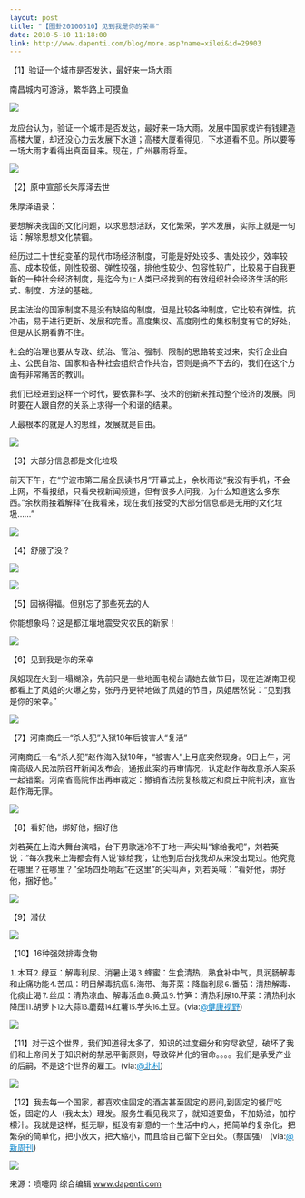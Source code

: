 ```yaml
---
layout: post
title: "【图卦20100510】见到我是你的荣幸"
date: 2010-5-10 11:18:00
link: http://www.dapenti.com/blog/more.asp?name=xilei&id=29903
---
```


<div class="oblog_text" align="left">
<p>【1】验证一个城市是否发达，最好来一场大雨</p>
<p>南昌城内可游泳，繁华路上可摸鱼</p>
<p><a><img style="BORDER-BOTTOM-COLOR: #000000; BORDER-TOP-COLOR: #000000; BORDER-RIGHT-COLOR: #000000; BORDER-LEFT-COLOR: #000000" border="0" src="http://ptimg.org:88/dapenti/8050994af153/a3ztz95z.jpg">　</a></p>
<p>龙应台认为，验证一个城市是否发达，最好来一场大雨。发展中国家或许有钱建造高楼大厦，却还没心力去发展下水道；高楼大厦看得见，下水道看不见。所以要等一场大雨才看得出真面目来。现在，广州暴雨将至。 </p>
<p><img style="BORDER-BOTTOM-COLOR: #000000; BORDER-TOP-COLOR: #000000; BORDER-RIGHT-COLOR: #000000; BORDER-LEFT-COLOR: #000000" border="0" src="http://ptimg.org:88/dapenti/0107994af1d7/mjnhb11q.jpg"></p>
<p>【2】原中宣部长朱厚泽去世</p>
<p>朱厚泽语录：</p>
<p>要想解决我国的文化问题，以求思想活跃，文化繁荣，学术发展，实际上就是一句话：解除思想文化禁锢。</p>
<p>经历过二十世纪变革的现代市场经济制度，可能是好处较多、害处较少，效率较高、成本较低，刚性较弱、弹性较强，排他性较少、包容性较广，比较易于自我更新的一种社会经济制度，是迄今为止人类已经找到的有效组织社会经济生活的形式、制度、方法的基础。</p>
<p>民主法治的国家制度不是没有缺陷的制度，但是比较各种制度，它比较有弹性，抗冲击，易于进行更新、发展和完善。高度集权、高度刚性的集权制度有它的好处，但是从长期看靠不住。</p>
<p>社会的治理也要从专政、统治、管治、强制、限制的思路转变过来，实行企业自主、公民自治、国家和各种社会组织合作共治，否则是搞不下去的，我们在这个方面有非常痛苦的教训。</p>
<p>我们已经进到这样一个时代，要依靠科学、技术的创新来推动整个经济的发展。同时要在人跟自然的关系上求得一个和谐的结果。</p>
<p>人最根本的就是人的思维，发展就是自由。</p>
<p><img style="BORDER-BOTTOM-COLOR: #000000; BORDER-TOP-COLOR: #000000; BORDER-RIGHT-COLOR: #000000; BORDER-LEFT-COLOR: #000000" border="0" src="http://ptimg.org:88/dapenti/9776494af51a/nzkdb7xp.jpg"></p>
<p>【3】大部分信息都是文化垃圾</p>
<p>前天下午，在“宁波市第二届全民读书月”开幕式上，余秋雨说“我没有手机，不会上网，不看报纸，只看央视新闻频道，但有很多人问我，为什么知道这么多东西。”余秋雨接着解释“在我看来，现在我们接受的大部分信息都是无用的文化垃圾……” </p>
<p><span class="source_att MIB_linkbl"><a href="http://t.sina.com.cn/1140589573/3f4dtjc2uF"><img style="BORDER-BOTTOM-COLOR: #000000; BORDER-TOP-COLOR: #000000; BORDER-RIGHT-COLOR: #000000; BORDER-LEFT-COLOR: #000000" border="0" src="http://ptimg.org:88/dapenti/6785894af879/jjnu5ak7.jpg"></a></span></p>
<p>【4】舒服了没？</p>
<p><img style="BORDER-BOTTOM-COLOR: #000000; BORDER-TOP-COLOR: #000000; BORDER-RIGHT-COLOR: #000000; BORDER-LEFT-COLOR: #000000" border="0" src="http://ptimg.org:88/dapenti/9488194af23f/47amtf3m.jpg"></p>
<p><img style="BORDER-BOTTOM-COLOR: #000000; BORDER-TOP-COLOR: #000000; BORDER-RIGHT-COLOR: #000000; BORDER-LEFT-COLOR: #000000" border="0" src="http://ptimg.org:88/dapenti/8631094af23e/0poh5pnc.jpg"></p>
<p>【5】因祸得福。但别忘了那些死去的人</p>
<p>你能想象吗？这是都江堰地震受灾农民的新家！</p>
<p><img style="BORDER-BOTTOM-COLOR: #000000; BORDER-TOP-COLOR: #000000; BORDER-RIGHT-COLOR: #000000; BORDER-LEFT-COLOR: #000000" border="0" src="http://ptimg.org:88/dapenti/1085994af304/nnm2e1th.jpg"></p>
<p>【6】见到我是你的荣幸</p>
<p>凤姐现在火到一塌糊涂，先前只是一些地面电视台请她去做节目，现在连湖南卫视都看上了凤姐的火爆之势，张丹丹更特地做了凤姐的节目，凤姐居然说：“见到我是你的荣幸。” </p>
<p><img style="BORDER-BOTTOM-COLOR: #000000; BORDER-TOP-COLOR: #000000; BORDER-RIGHT-COLOR: #000000; BORDER-LEFT-COLOR: #000000" border="0" src="http://ptimg.org:88/dapenti/6357294af430/39mq4tkm.jpg"></p>
<p>【7】河南商丘一“杀人犯”入狱10年后被害人“复活”</p>
<p>河南商丘一名“杀人犯”赵作海入狱10年，“被害人”上月底突然现身。9日上午，河南高级人民法院召开新闻发布会，通报此案的再审情况，认定赵作海故意杀人案系一起错案。河南省高院作出再审裁定：撤销省法院复核裁定和商丘中院判决，宣告赵作海无罪。 </p>
<p><span class="source_att MIB_linkbl"><a href="http://t.sina.com.cn/694775/3f4dt97Dw5"><img style="BORDER-BOTTOM-COLOR: #000000; BORDER-TOP-COLOR: #000000; BORDER-RIGHT-COLOR: #000000; BORDER-LEFT-COLOR: #000000" border="0" src="http://ptimg.org:88/dapenti/3124894af8f2/0x2bf267.jpg"></a></span></p>
<p>【8】看好他，绑好他，捆好他</p>
<p>刘若英在上海大舞台演唱，台下男歌迷冷不丁地一声尖叫“嫁给我吧”，刘若英说：“每次我来上海都会有人说‘嫁给我’，让他到后台找我却从来没出现过。他究竟在哪里？在哪里？”全场四处响起“在这里”的尖叫声，刘若英喊：“看好他，绑好他，捆好他。” </p>
<p><img style="BORDER-BOTTOM-COLOR: #000000; BORDER-TOP-COLOR: #000000; BORDER-RIGHT-COLOR: #000000; BORDER-LEFT-COLOR: #000000" border="0" src="http://ptimg.org:88/dapenti/0892494af9c9/qcx9ad52.jpg"></p>
<p>【9】潜伏</p>
<p><img style="BORDER-BOTTOM-COLOR: #000000; BORDER-TOP-COLOR: #000000; BORDER-RIGHT-COLOR: #000000; BORDER-LEFT-COLOR: #000000" border="0" src="http://ptimg.org:88/dapenti/4344794afa24/icq75w8h.jpg"></p>
<p>【10】16种强效排毒食物</p>
<p>⒈木耳⒉绿豆：解毒利尿、消暑止渴⒊蜂蜜：生食清热，熟食补中气，具润肠解毒和止痛功能⒋苦瓜：明目解毒抗癌⒌海带、海芥菜：降脂利尿⒍番茄：清热解毒、化痰止渴⒎丝瓜：清热凉血、解毒活血⒏黄瓜⒐竹笋：清热利尿⒑芹菜：清热利水降压⒒胡萝卜⒓大蒜⒔蘑菇⒕红薯⒖芋头⒗土豆。(via:<a href="http://t.sina.com.cn/1268642527"><font color="#0082cb">@健康视野</font></a>)</p>
<p><img style="BORDER-BOTTOM-COLOR: #000000; BORDER-TOP-COLOR: #000000; BORDER-RIGHT-COLOR: #000000; BORDER-LEFT-COLOR: #000000" border="0" src="http://ptimg.org:88/dapenti/9212194afb32/8nonwmwl.jpg"></p>
<p>【11】对于这个世界，我们知道得太多了，知识的过度细分和穷尽欲望，破坏了我们和上帝间关于知识树的禁忌平衡原则，导致碎片化的宿命。。。。我们是承受产业的后嗣，不是这个世界的雇工。(via:<a href="http://t.sina.com.cn/1217330363"><font color="#0082cb">@北村</font></a>)</p>
<p><img style="BORDER-BOTTOM-COLOR: #000000; BORDER-TOP-COLOR: #000000; BORDER-RIGHT-COLOR: #000000; BORDER-LEFT-COLOR: #000000" border="0" src="http://ptimg.org:88/dapenti/2752994afbb1/ul5roo9v.jpg"></p>
<p>【12】我去每一个国家，都喜欢住固定的酒店甚至固定的房间,到固定的餐厅吃饭，固定的人（我太太）理发。服务生看见我来了，就知道要鱼，不加奶油，加柠檬汁。我就是这样，挺无聊，挺没有新意的一个生活中的人，把简单的复杂化，把繁杂的简单化，把小放大，把大缩小，而且给自己留下空白处。（蔡国强） (via:<a href="http://t.sina.com.cn/1653689003"><font color="#0082cb">@新周刊</font></a>)</p>
<p><img style="BORDER-BOTTOM-COLOR: #000000; BORDER-TOP-COLOR: #000000; BORDER-RIGHT-COLOR: #000000; BORDER-LEFT-COLOR: #000000" border="0" src="http://ptimg.org:88/dapenti/3288294afbf8/eu9oxtn1.jpg"></p>
<p>来源：喷嚏网 综合编辑 <a href="http://www.dapenti.com/">www.dapenti.com</a></p>
</div>
